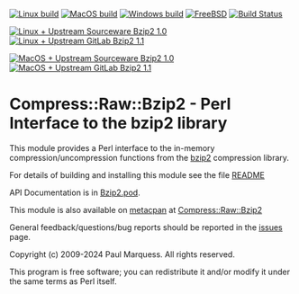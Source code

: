 [![Linux build](https://github.com/pmqs/Compress-Raw-Bzip2/actions/workflows/linux.yml/badge.svg)](https://github.com/pmqs/Compress-Raw-Bzip2/actions/workflows/linux.yml)
[![MacOS build](https://github.com/pmqs/Compress-Raw-Bzip2/actions/workflows/macos.yml/badge.svg)](https://github.com/pmqs/Compress-Raw-Bzip2/actions/workflows/macos.yml)
[![Windows build](https://github.com/pmqs/Compress-Raw-Bzip2/actions/workflows/windows.yml/badge.svg)](https://github.com/pmqs/Compress-Raw-Bzip2/actions/workflows/windows.yml)
[![FreeBSD](https://api.cirrus-ci.com/github/pmqs/Compress-Raw-Bzip2.svg?task=FreeBSD)](https://cirrus-ci.com/github/pmqs/Compress-Raw-Bzip2?task=FreeBSD)
[![Build Status](https://ci.appveyor.com/api/projects/status/github/pmqs/Compress-Raw-Bzip2?svg=true)](https://ci.appveyor.com/project/pmqs/Compress-Raw-Bzip2)


[![Linux + Upstream Sourceware Bzip2 1.0](https://github.com/pmqs/Compress-Raw-Bzip2/actions/workflows/linux-upstream-sourceware.yml/badge.svg)](https://github.com/pmqs/Compress-Raw-Bzip2/actions/workflows/linux-upstream-sourceware.yml)
[![Linux + Upstream GitLab Bzip2 1.1](https://github.com/pmqs/Compress-Raw-Bzip2/actions/workflows/linux-upstream-gitlab.yml/badge.svg)](https://github.com/pmqs/Compress-Raw-Bzip2/actions/workflows/linux-upstream-gitlab.yml)

[![MacOS + Upstream Sourceware Bzip2 1.0](https://github.com/pmqs/Compress-Raw-Bzip2/actions/workflows/macos-upstream-sourceware.yml/badge.svg)](https://github.com/pmqs/Compress-Raw-Bzip2/actions/workflows/macos-upstream-sourceware.yml)
[![MacOS + Upstream GitLab Bzip2 1.1](https://github.com/pmqs/Compress-Raw-Bzip2/actions/workflows/macos-upstream-gitlab.yml/badge.svg)](https://github.com/pmqs/Compress-Raw-Bzip2/actions/workflows/macos-upstream-gitlab.yml)



# Compress::Raw::Bzip2 - Perl Interface to the bzip2 library


This module provides a Perl interface to the in-memory
compression/uncompression functions from the [bzip2](https://sourceware.org/bzip2/)
compression library.

For details of building and installing this module see the file [README](../README)

API Documentation is in [Bzip2.pod](Bzip2.pod).

This module is also available on [metacpan](https://metacpan.org/) at [Compress::Raw::Bzip2](https://metacpan.org/pod/Compress::Raw::Bzip2)

General feedback/questions/bug reports should be reported in the [issues](https://github.com/pmqs/Compress-Raw-Bzip2/issues) page.


Copyright (c) 2009-2024 Paul Marquess. All rights reserved.

This program is free software; you can redistribute it
and/or modify it under the same terms as Perl itself.
